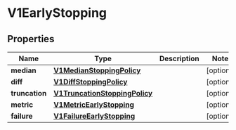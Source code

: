 

# V1EarlyStopping


## Properties

| Name | Type | Description | Notes |
|------------ | ------------- | ------------- | -------------|
|**median** | [**V1MedianStoppingPolicy**](V1MedianStoppingPolicy.md) |  |  [optional] |
|**diff** | [**V1DiffStoppingPolicy**](V1DiffStoppingPolicy.md) |  |  [optional] |
|**truncation** | [**V1TruncationStoppingPolicy**](V1TruncationStoppingPolicy.md) |  |  [optional] |
|**metric** | [**V1MetricEarlyStopping**](V1MetricEarlyStopping.md) |  |  [optional] |
|**failure** | [**V1FailureEarlyStopping**](V1FailureEarlyStopping.md) |  |  [optional] |



